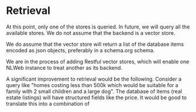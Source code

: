 # Retrieval

 At this point, only one of the
stores is queried. In future, we will query all the available stores.
We do not assume that the backend is a vector store. 

We do assume that the vector store will return a list of the database
items encoded as json objects, preferably in a schema.org schema.

We are in the process of adding Restful vector stores, which
will enable one NLWeb instance to treat another as its backend.

A significant improvement to retrieval would be the following. Consider
a query like "homes costing less than 500k which would be suitable
for a family with 2 small children and a large dog". The database
of items (real estate listings) will have structured fields like the
price. It would be good to translate this into a combination of 